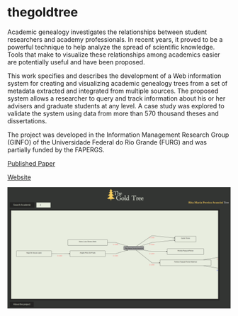 # thegoldtree

Academic genealogy investigates the relationships between student researchers and academy professionals. In recent years, it proved to be a powerful technique to help analyze the spread of scientific knowledge. Tools that make to visualize these relationships among academics easier are potentially useful and have been proposed. 

This work specifies and describes the development of a Web information system for creating and visualizing academic genealogy trees from a set of metadata extracted and integrated from multiple sources. The proposed system allows a researcher to query and track information about his or her advisers and graduate students at any level. A case study was explored to validate the system using data from more than 570 thousand theses and dissertations.

The project was developed in the Information Management
Research Group (GINFO) of the Universidade Federal do Rio Grande (FURG) and
was partially funded by the FAPERGS.


[Published Paper](https://www.researchgate.net/publication/333435352_The_Gold_Tree_An_Information_System_for_Analyzing_Academic_Genealogy)

[Website](http://thegoldtree.c3.furg.br) 

![Interface](interface.png "Interface")
